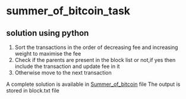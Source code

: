 # summer_of_bitcoin_task

## solution using python 



1. Sort the transactions in the order of decreasing fee and increasing weight to maximise the fee
2. Check if the parents are present in the block list or not,if yes then include the transaction and update fee in it
3. Otherwise move to the next transaction

A complete solution is available in [Summer_of_bitcoin](https://github.com/anjali481/summer_of_bitcoin_task/blob/main/Summer_of_bitcoin.ipynb) file
The output is stored in block.txt file




